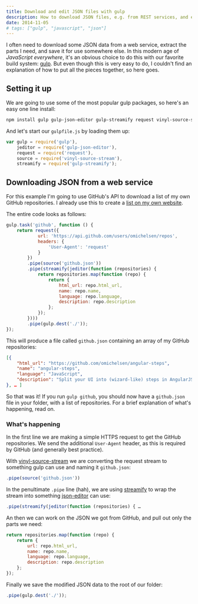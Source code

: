```yaml
---
title: Download and edit JSON files with gulp
description: How to download JSON files, e.g. from REST services, and edit/format/manipulate them with gulp.
date: 2014-11-05
# tags: ["gulp", "javascript", "json"]
---
```


I often need to download some JSON data from a web service, extract the parts I need, and save it for use somewhere else. In this modern age of _JavaScript everywhere_, it's an obvious choice to do this with our favorite build system: [gulp](https://gulpjs.com/). But even though this is very easy to do, I couldn't find an explanation of how to put all the pieces together, so here goes.

<!-- more-->

## Setting it up

We are going to use some of the most popular gulp packages, so here's an easy one line install:

```bash
npm install gulp gulp-json-editor gulp-streamify request vinyl-source-stream
```

And let's start our `gulpfile.js` by loading them up:

```js
var gulp = require('gulp'),
    jeditor = require('gulp-json-editor'),
    request = require('request'),
    source = require('vinyl-source-stream'),
    streamify = require('gulp-streamify');
```

## Downloading JSON from a web service

For this example I'm going to use GitHub's API to download a list of my own GitHub repositories. I already use this to create a [list on my own website](/profile/).

The entire code looks as follows:

```js
gulp.task('github', function () {
    return request({
            url: 'https://api.github.com/users/omichelsen/repos',
            headers: {
                'User-Agent': 'request'
            }
        })
        .pipe(source('github.json'))
        .pipe(streamify(jeditor(function (repositories) {
            return repositories.map(function (repo) {
                return {
                    html_url: repo.html_url,
                    name: repo.name,
                    language: repo.language,
                    description: repo.description
                };
            });
        })))
        .pipe(gulp.dest('./'));
});
```

This will produce a file called `github.json` containing an array of my GitHub repositories:

```json
[{
    "html_url": "https://github.com/omichelsen/angular-steps",
    "name": "angular-steps",
    "language": "JavaScript",
    "description": "Split your UI into (wizard-like) steps in AngularJS."
}, … ]
```

So that was it! If you run `gulp github`, you should now have a `github.json` file in your folder, with a list of repositories. For a brief explanation of what's happening, read on.

### What's happening

In the first line we are making a simple HTTPS request to get the GitHub repositories. We send the additional `User-Agent` header, as this is required by GitHub (and generally best practice).

With [vinyl-source-stream](https://www.npmjs.org/package/vinyl-source-stream) we are converting the request stream to something gulp can use and naming it `github.json`:

```js
.pipe(source('github.json'))
```

In the penultimate `.pipe` line (hah), we are using [streamify](https://www.npmjs.org/package/gulp-streamify) to wrap the stream into something [json-editor](https://www.npmjs.org/package/gulp-json-editor) can use:

```js
.pipe(streamify(jeditor(function (repositories) { …
```

An then we can work on the JSON we got from GitHub, and pull out only the parts we need:

```js
return repositories.map(function (repo) {
    return {
        url: repo.html_url,
        name: repo.name,
        language: repo.language,
        description: repo.description
    };
});
```

Finally we save the modified JSON data to the root of our folder:

```js
.pipe(gulp.dest('./'));
```
